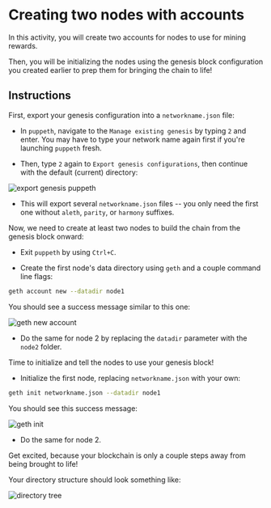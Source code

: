 # Creating two nodes with accounts

In this activity, you will create two accounts for nodes to use for mining rewards.

Then, you will be initializing the nodes using the genesis block configuration you created earlier to prep
them for bringing the chain to life!

## Instructions

First, export your genesis configuration into a `networkname.json` file:

* In `puppeth`, navigate to the `Manage existing genesis` by typing `2` and enter. You may have to type your network name again first if you're launching `puppeth` fresh.

* Then, type `2` again to `Export genesis configurations`, then continue with the default (current) directory:

![export genesis puppeth](Images/puppeth-export.png)

* This will export several `networkname.json` files -- you only need the first one without `aleth`, `parity`, or `harmony` suffixes.

Now, we need to create at least two nodes to build the chain from the genesis block onward:

* Exit `puppeth` by using `Ctrl+C`.

* Create the first node's data directory using `geth` and a couple command line flags:

```bash
geth account new --datadir node1
```

You should see a success message similar to this one:

![geth new account](Images/geth-account-new.png)

* Do the same for node 2 by replacing the `datadir` parameter with the `node2` folder.

Time to initialize and tell the nodes to use your genesis block!

* Initialize the first node, replacing `networkname.json` with your own:

```bash
geth init networkname.json --datadir node1
```

You should see this success message:

![geth init](Images/geth-init.png)

* Do the same for node 2.

Get excited, because your blockchain is only a couple steps away from being brought to life!

Your directory structure should look something like:

![directory tree](Images/geth-tree.png)
